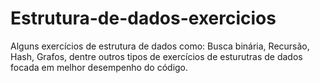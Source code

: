 # Estrutura-de-dados-exercicios
Alguns exercícios de estrutura de dados como: Busca binária, Recursão, Hash, Grafos, dentre outros tipos de exercícios de esturutras de dados focada em melhor desempenho do código.
